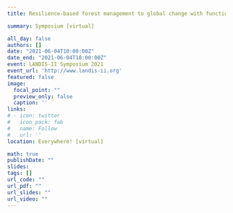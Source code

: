 ```yaml
---
title: Resilience-based forest management to global change with functional diversity and network theory 

summary: Symposium [virtual] 

all_day: false
authors: []
date: "2021-06-04T10:00:00Z"
date_end: "2021-06-04T18:00:00Z"
event: LANDIS-II Symposium 2021
event_url: 'http://www.landis-ii.org'
featured: false
image:
  focal_point: ""
  preview_only: false
  caption: ''
links:
# - icon: twitter
#   icon_pack: fab
#   name: Follow
#   url: ''
location: Everywhere! [virtual]

math: true
publishDate: ""
slides: 
tags: []
url_code: ""
url_pdf: ""
url_slides: ""
url_video: ""
---
```

